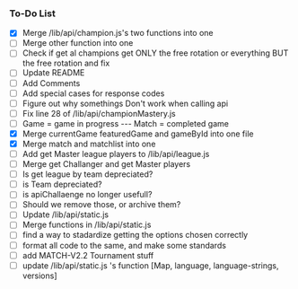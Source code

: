 ### To-Do List
- [x] Merge /lib/api/champion.js's two functions into one
- [ ] Merge other function into one
- [ ] Check if get al champions get ONLY the free rotation or everything BUT the free rotation and fix
- [ ] Update README
- [ ] Add Comments
- [ ] Add special cases for response codes
- [ ] Figure out why somethings Don't work when calling api
- [ ] Fix line 28 of /lib/api/championMastery.js
- [ ] Game = game in progress --- Match = completed game
- [x] Merge currentGame featuredGame and gameById into one file
- [x] Merge match and matchlist into one
- [ ] Add get Master league players to /lib/api/league.js
- [ ] Merge get Challanger and get Master players
- [ ] Is get league by team depreciated?
- [ ] is Team depreciated?
- [ ] is apiChallaenge no longer usefull?
- [ ] Should we remove those, or archive them?
- [ ] Update /lib/api/static.js
- [ ] Merge functions in /lib/api/static.js
- [ ] find a way to stadardize getting the options chosen correctly
- [ ] format all code to the same, and make some standards
- [ ] add MATCH-V2.2 Tournament stuff
- [ ] update /lib/api/static.js 's function [Map, language, language-strings, versions]